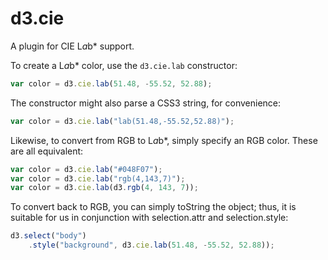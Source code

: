 # d3.cie

A plugin for CIE L*a*b* support.

To create a L*a*b* color, use the `d3.cie.lab` constructor:

```js
var color = d3.cie.lab(51.48, -55.52, 52.88);
```

The constructor might also parse a CSS3 string, for convenience:

```js
var color = d3.cie.lab("lab(51.48,-55.52,52.88)");
```

Likewise, to convert from RGB to L*a*b*, simply specify an RGB color. These are
all equivalent:

```js
var color = d3.cie.lab("#048F07");
var color = d3.cie.lab("rgb(4,143,7)");
var color = d3.cie.lab(d3.rgb(4, 143, 7));
```

To convert back to RGB, you can simply toString the object; thus, it is suitable
for us in conjunction with selection.attr and selection.style:

```js
d3.select("body")
    .style("background", d3.cie.lab(51.48, -55.52, 52.88));
```

